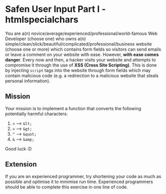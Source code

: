 # Safen User Input Part I - htmlspecialchars

You are a(n) novice/average/experienced/professional/world-famous Web Developer (choose one) who owns a(n) simple/clean/slick/beautiful/complicated/professional/business website (choose one or more) which contains form fields so visitors can send emails or leave a comment on your website with ease.  However, **with ease comes danger**.  Every now and then, a hacker visits your website and attempts to compromise it through the use of **XSS (Cross Site Scripting)**.  This is done by injecting ```script``` tags into the website through form fields which may contain malicious code (e.g. a redirection to a malicious website that steals personal information).

## Mission

Your mission is to implement a function that converts the following potentially harmful characters:

1. ```<``` --> ```&lt;```
2. ```>``` --> ```&gt;```
3. ```"``` --> ```&quot;```
4. ```&``` --> ```&amp;```

Good luck :D

## Extension

If you are an experienced programmer, try shortening your code as much as possible and optimise it to minimise run time.  Experienced programmers should be able to complete this exercise in one line of code.